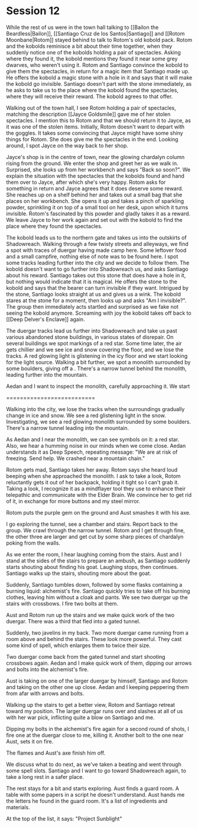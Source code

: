 # Session 12
While the rest of us were in the town hall talking to [[Bailon the Beardless|Bailon]], [[Santiago Cruz de los Santos|Santiago]] and [[Rotom Moonbane|Rotom]] stayed behind to talk to Rotom's old kobold pack. Rotom and the kobolds reminisce a bit about their time together, when they suddenly notice one of the kobolds holding a pair of spectacles. Asking where they found it, the kobold mentions they found it near some grey dwarves, who weren't using it. Rotom and Santiago convince the kobold to give them the spectacles, in return for a magic item that Santiago made up. He offers the kobold a magic stone with a hole in it and says that it will make the kobold go invisible. Santiago doesn't part with the stone immediately, as he asks to take us to the place where the kobold found the spectacles, where they will receive their reward. The kobold agrees to that offer.

Walking out of the town hall, I see Rotom holding a pair of spectacles, matching the description [[Jayce Goldsmile]] gave me of her stolen spectacles. I mention this to Rotom and that we should return it to Jayce, as it was one of the stolen items. Initially, Rotom doesn't want to depart with the goggles. It takes some convincing that Jayce might have some shiny things for Rotom. She does give me the spectacles in the end. Looking around, I spot Jayce on the way back to her shop.

Jayce's shop is in the centre of town, near the glowing chardalyn column rising from the ground. We enter the shop and greet her as we walk in. Surprised, she looks up from her workbench and says "Back so soon?". We explain the situation with the spectacles that the kobolds found and hand them over to Jayce, after which she's very happy. Rotom asks for something in return and Jayce agrees that it does deserve some reward. She reaches up on a shelf behind her and takes out a small bag that she places on her workbench. She opens it up and takes a pinch of sparkling powder, sprinkling it on top of a small tool on her desk, upon which it turns invisible. Rotom's fascinated by this powder and gladly takes it as a reward. We leave Jayce to her work again and set out with the kobold to find the place where they found the spectacles.

The kobold leads us to the northern gate and takes us into the outskirts of Shadowreach. Walking through a few twisty streets and alleyways, we find a spot with traces of duergar having made camp here. Some leftover food and a small campfire, nothing else of note was to be found here. I spot some tracks leading further into the city and we decide to follow them. The kobold doesn't want to go further into Shadowreach us, and asks Santiago about his reward. Santiago takes out this stone that does have a hole in it, but nothing would indicate that it is magical. He offers the stone to the kobold and says that the bearer can turn invisible if they want. Intrigued by the stone, Santiago looks straight at us and gives us a wink. The kobold stares at the stone for a moment, then looks up and asks "Am I invisible?". The group then immediately acts startled and surprised as we fake not seeing the kobold anymore. Screaming with joy the kobold takes off back to [[Deep Delver's Enclave]] again.

The duergar tracks lead us further into Shadowreach and take us past various abandoned stone buildings, in various states of disrepair. On several buildings we spot markings of a red star. Some time later, the air gets chillier and we see ice and snow covering the floor, and we lose the tracks. A red glowing light is glistening in the icy floor and we start looking for the light source. Walking a bit further, we spot a monolith surrounded by some boulders, giving off a . There's a narrow tunnel behind the monolith, leading further into the mountain.

Aedan and I want to inspect the monolith, carefully approaching it. We start

==========================

Walking into the city, we lose the tracks when the surroundings gradually change in ice and snow. We see a red glistening light in the snow. Investigating, we see a red glowing monolith surrounded by some boulders. There's a narrow tunnel leading into the mountain.

As Aedan and I near the monolith, we can see symbols on it: a red star. Also, we hear a humming noise in our minds when we come close. Aedan understands it as Deep Speech, repeating message:
"We are at risk of freezing. Send help. We crashed near a mountain chain."

Rotom gets mad, Santiago takes her away. Rotom says she heard loud beeping when she approached the monolith. I ask to take a look, Rotom reluctantly gets it out of her backpack, holding it tight so I can't grab it. Taking a look, I recognize it as a mindflayer tool they use to enhance their telepathic and communicate with the Elder Brain. We convince her to get rid of it, in exchange for more buttons and my steel mirror.

Rotom puts the purple gem on the ground and Aust smashes it with his axe.

I go exploring the tunnel, see a chamber and stairs. Report back to the group. We crawl through the narrow tunnel. Rotom and I get through fine, the other three are larger and get cut by some sharp pieces of chardalyn poking from the walls.

As we enter the room, I hear laughing coming from the stairs. Aust and I stand at the sides of the stairs to prepare an ambush, as Santiago suddenly starts shouting about finding his goat. Laughing stops, then continues. Santiago walks up the stairs, shouting more about the goat.

Suddenly, Santiago tumbles down, followed by some flasks containing a burning liquid: alchemist's fire. Santiago quickly tries to take off his burning clothes, leaving him without a cloak and pants. We see two duergar up the stairs with crossbows. I fire two bolts at them.

Aust and Rotom run up the stairs and we make quick work of the two duergar. There was a third that fled into a gated tunnel.

Suddenly, two javelins in my back. Two more duergar came running from a room above and behind the stairs. These look more powerful. They cast some kind of spell, which enlarges them to twice their size.

Two duergar come back from the gated tunnel and start shooting crossbows again. Aedan and I make quick work of them, dipping our arrows and bolts into the alchemist's fire.

Aust is taking on one of the larger duergar by himself, Santiago and Rotom and taking on the other one up close. Aedan and I keeping peppering them from afar with arrows and bolts.

Walking up the stairs to get a better view, Rotom and Santiago retreat toward my position. The larger duergar runs over and slashes at all of us with her war pick, inflicting quite a blow on Santiago and me.

Dipping my bolts in the alchemist's fire again for a second round of shots, I fire one at the duergar close to me, killing it. Another bolt to the one near Aust, sets it on fire.

The flames and Aust's axe finish him off.

We discuss what to do next, as we've taken a beating and went through some spell slots. Santiago and I want to go toward Shadowreach again, to take a long rest in a safer place.

The rest stays for a bit and starts exploring. Aust finds a guard room. A table with some papers in a script he doesn't understand. Aust hands me the letters he found in the guard room. It's a list of ingredients and materials. 

At the top of the list, it says:
"Project Sunblight"